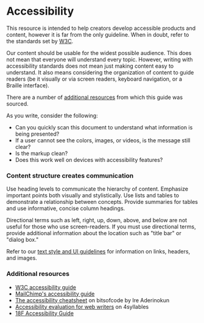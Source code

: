 # Accessibility

This resource is intended to help creators develop accessible products and content, however it is far from the only guideline. When in doubt, refer to the standards set by [W3C](http://www.w3.org/standards/webdesign/accessibility).

Our content should be usable for the widest possible audience. This does not mean that everyone will understand every topic. However, writing with accessibility standards does not mean just making content easy to understand. It also means considering the organization of content to guide readers (be it visually or via screen readers, keyboard navigation, or a Braille interface).

There are a number of [additional resources](#additional-resources) from which this guide was sourced.

As you write, consider the following:

+ Can you quickly scan this document to understand what information is being presented?
+ If a user cannot see the colors, images, or videos, is the message still clear?
+ Is the markup clean?
+ Does this work well on devices with accessibility features?

### Content structure creates communication

Use heading levels to communicate the hierarchy of content. Emphasize important points both visually and stylistically. Use lists and tables to demonstrate a relationship between concepts. Provide summaries for tables and use informative, concise column headings.

Directional terms such as left, right, up, down, above, and below are not useful for those who use screen-readers. If you must use directional terms, provide additional information about the location such as "title bar" or "dialog box."

Refer to our [text style and UI guidelines](#text-style-and-ui) for information on links, headers, and images.

### Additional resources

+ [W3C accessibility guide](http://www.w3.org/standards/webdesign/accessibility)
+ [MailChimp's accessibility guide](https://styleguide.mailchimp.com/writing-for-accessibility/)
+ [The accessibility cheatsheet](https://bitsofco.de/the-accessibility-cheatsheet/) on bitsofcode by  Ire Aderinokun
+ [Accessibility evaluation for web writers](http://4syllables.com.au/articles/writers-accessibility-evaluation/) on 4syllables
+ [18F Accessibility Guide](https://accessibility.18f.gov/)

